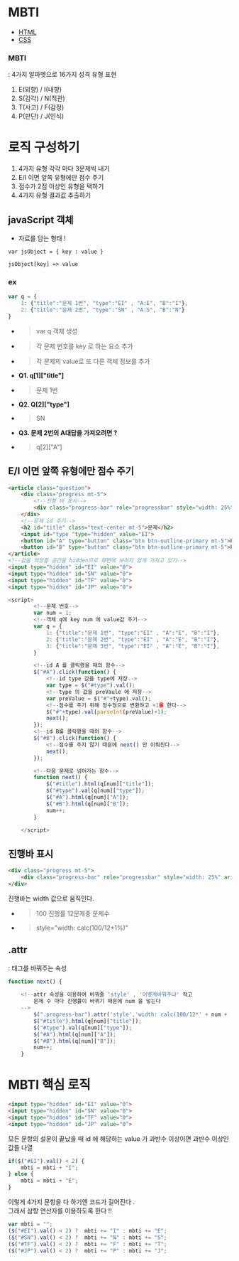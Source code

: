 # MBTI
- [HTML](index.html)
- [CSS](style.css)


### MBTI
: 4가지 알파벳으로 16가지 성격 유형 표현

1. E(외향) / I(내향)
2. S(감각) / N(직관)
3. T(사고) / F(감정)
4. P(판단) / J(인식)


# 로직 구성하기

1. 4가지 유형 각각 마다 3문제씩 내기
2. E/I 이면 앞쪽 유형에만 점수 주기
3. 점수가 2점 이상인 유형을 택하기
4. 4가지 유형 결과값 추출하기


## javaScript 객체 
- 자료를 담는 형태 ! 

`var jsObject = { key : value }`

`jsObject[key] => value`

### ex

```javascript
var q = {
    1: {"title":"문제 1번", "type":"EI" , "A:E", "B":"I"},
    2: {"title":"문제 2번", "type":"SN" , "A:S", "B":"N"}
}
```
- > var q 객체 생성
- > 각 문제 번호를 key 로 하는 요소 추가
- > 각 문제의 value로 또 다른 객체 정보를 추가

- **Q1. q[1]["title"]**
- > 문제 1번
- **Q2. Q[2]["type"]**
- > SN
- **Q3. 문제 2번의 A대답을 가져오려면 ?**
- > q[2]["A"]



## E/I 이면 앞쪽 유형에만 점수 주기
```html
<article class="question">
    <div class="progress mt-5">
        <!--진행 바 표시-->
        <div class="progress-bar" role="progressbar" style="width: 25%" aria-valuenow="25" aria-valuemin="0" aria-valuemax="100"></div>
    </div>
    <!--문제 id 주기-->
    <h2 id="title" class="text-center mt-5">문제</h2>
    <input id="type "type="hidden" value="EI">
    <button id="A" type="button" class="btn btn-outline-primary mt-5">Primary</button>
    <button id="B" type="button" class="btn btn-outline-primary mt-5">Primary</button>
</article>
<!--값을 저장할 공간을 hidden으로 화면에 보이지 않게 가지고 있기-->
<input type="hidden" id="EI" value="0">
<input type="hidden" id="SN" value="0">
<input type="hidden" id="TF" value="0">
<input type="hidden" id="JP" value="0">
```

```javascript
<script>
        <!--문제 번호-->
        var num = 1;
        <!--객체 q에 key num 에 value값 주기-->
        var q = {
            1: {"title":"문제 1번", "type":"EI" , "A":"E", "B":"I"},
            2: {"title":"문제 2번", "type":"EI" , "A":"E", "B":"I"},
            3: {"title":"문제 3번", "type":"EI" , "A":"E", "B":"I"},
        }

        <!--id A 를 클릭했을 때의 함수-->
        $("#A").click(function() {
            <!--id type 값을 type에 저장-->
            var type = $("#type").val();
            <!--type 의 값을 preVaule 에 저장-->
            var preValue = $("#"+type).val();
            <!--점수를 주기 위해 정수형으로 변환하고 +1을 한다-->
            $("#"+type).val(parseInt(preValue)+1);
            next();
        });
        <!--id B를 클릭했을 때의 함수-->
        $("#B").click(function() {
            <!--점수를 주지 않기 때문에 next() 만 이뤄진다-->
            next();
        });

        <!--다음 문제로 넘어가는 함수-->
        function next() {
            $("#title").html(q[num]["title"]);
            $("#type").val(q[num]["type"]);
            $("#A").html(q[num]["A"]);
            $("#B").html(q[num]["B"]);
            num++;
        }

    </script>
```


## 진행바 표시
```html
<div class="progress mt-5">
    <div class="progress-bar" role="progressbar" style="width: 25%" aria-valuenow="25" aria-valuemin="0" aria-valuemax="100"></div>
</div>
```

진행바는 width 값으로 움직인다.   
- > 100 진행률 12문제중 문제수
- > style="width: calc(100/12*1%)"

##  .attr 

: 태그를 바꿔주는 속성

```javascript
function next() {
    
    <!--attr 속성을 이용하여 바꿔줄 'style' , '어떻게바꿔주냐' 적고
        문제 수 마다 진행률이 바뀌기 때문에 num 을 넣는다
    -->
        $(".progress-bar").attr('style','width: calc(100/12*' + num + '%)');
        $("#title").html(q[num]["title"]);
        $("#type").val(q[num]["type"]);
        $("#A").html(q[num]["A"]);
        $("#B").html(q[num]["B"]);
        num++;
    }
```


# MBTI 핵심 로직
```html
<input type="hidden" id="EI" value="0">
<input type="hidden" id="SN" value="0">
<input type="hidden" id="TF" value="0">
<input type="hidden" id="JP" value="0">
```

모든 문항의 설문이 끝났을 때
id 에 해당하는 value 가 과반수 이상이면 과반수 이상인 값들 나열

```javascript
if($("#EI").val() < 2) {
    mbti = mbti + "I";
} else {
    mbti = mbti + "E";
}
```
이렇게 4가지 문항을 다 하기엔 코드가 길어진다 .  
그래서 삼항 연산자를 이용하도록 한다 !!

```javascript
var mbti = "";
($("#EI").val() < 2) ?  mbti += "I" : mbti += "E";
($("#SN").val() < 2) ?  mbti += "N" : mbti += "S";
($("#TF").val() < 2) ?  mbti += "F" : mbti += "T";
($("#JP").val() < 2) ?  mbti += "P" : mbti += "J";
```